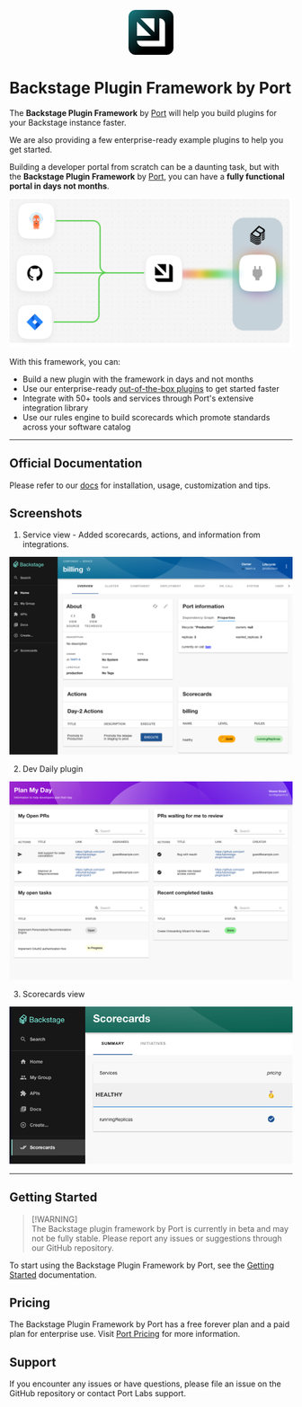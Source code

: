 <p align="center">
<img src="docs/site/static/img/icon.svg" alt="Combine all your integrations in one plugin" width="80"/>
</p>

# Backstage Plugin Framework by Port

The **Backstage Plugin Framework** by [Port](https://backstage-plugin.getport.io) will help you build plugins for your Backstage instance faster.

We are also providing a few enterprise-ready example plugins to help you get started.

Building a developer portal from scratch can be a daunting task, but with the **Backstage Plugin Framework** by [Port](https://backstage-plugin.getport.io), you can have a **fully functional portal in days not months**.

<div style={{ textAlign: "center" }}>
  <img src="docs/site/static/img/plugin-base.png" alt="Port Backstage plugin" />
</div>

With this framework, you can:

- Build a new plugin with the framework in days and not months
- Use our enterprise-ready [out-of-the-box plugins](https://docs.backstage-plugin.getport.io/examples) to get started faster
- Integrate with 50+ tools and services through Port's extensive integration library
- Use our rules engine to build scorecards which promote standards across your software catalog

---

## Official Documentation

Please refer to our [docs](https://docs.backstage-plugin.getport.io) for installation, usage, customization and tips.

## Screenshots

1. Service view - Added scorecards, actions, and information from integrations.
<p align="center">
<img src="docs/site/static/img/service-view.png" alt="Service view" />
</p>

2. Dev Daily plugin
<p align="center">
<img src="docs/site/static/img/dev-daily/plan-my-day.png" alt="Dev Daily plugin" />
</p>

3. Scorecards view
<p align="center">
<img src="docs/site/static/img/scorecards.png" alt="Scorecards page" />
</p>

---

## Getting Started

> [!WARNING]\
> The Backstage plugin framework by Port is currently in beta and may not be fully stable. Please report any issues or suggestions through our GitHub repository.

To start using the Backstage Plugin Framework by Port, see the [Getting Started](https://docs.backstage-plugin.getport.io/getting-started) documentation.

## Pricing

The Backstage Plugin Framework by Port has a free forever plan and a paid plan for enterprise use.
Visit [Port Pricing](https://backstage-plugin.getport.io/pricing) for more information.

## Support

If you encounter any issues or have questions, please file an issue on the GitHub repository or contact Port Labs support.
